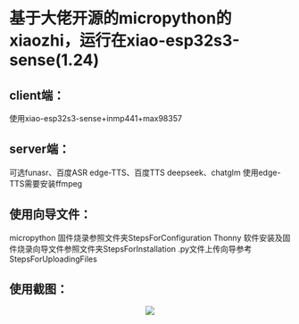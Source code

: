 # 基于大佬开源的micropython的xiaozhi，运行在xiao-esp32s3-sense(1.24)

## client端：
  使用xiao-esp32s3-sense+inmp441+max98357

## server端：
  可选funasr、百度ASR
  edge-TTS、百度TTS
  deepseek、chatglm
  使用edge-TTS需要安装ffmpeg

## 使用向导文件：
  micropython 固件烧录参照文件夹StepsForConfiguration
  Thonny 软件安装及固件烧录向导文件参照文件夹StepsForInstallation
  .py文件上传向导参考StepsForUploadingFiles

## 使用截图：
<div align="center">
  <img src="https://github.com/zhou19830318/xiaozhi_micropython/blob/main/xiaozhi%20_AI.png">
</div>
